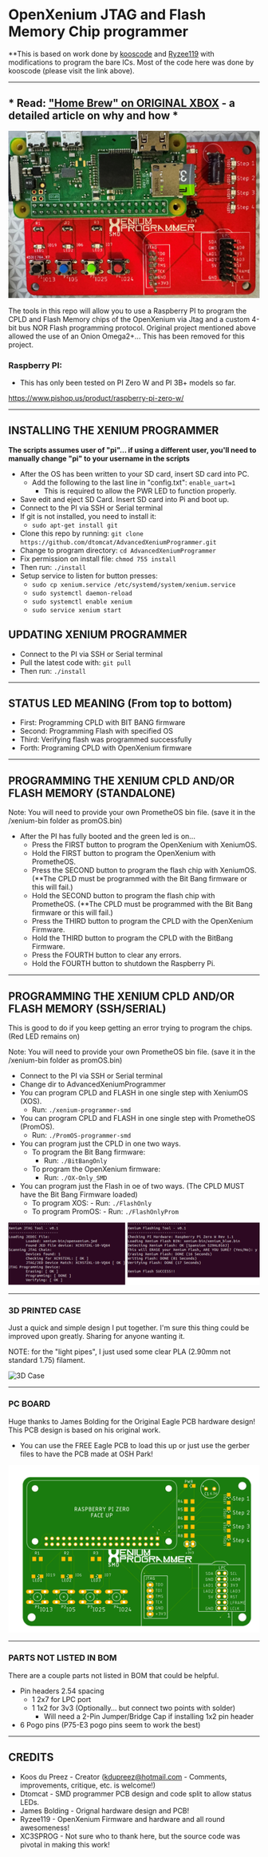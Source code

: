 # OpenXenium JTAG and Flash Memory Chip programmer

**This is based on work done by [kooscode](https://github.com/kooscode/xenium-programmer) and [Ryzee119](https://github.com/ryzee119/openxenium) with modifications to program the bare ICs.  Most of the code here was done by kooscode (please visit the link above).

--------------

## * Read: ["Home Brew" on ORIGINAL XBOX](XBOX.md) - a detailed article on why and how *

![xenium-programmer](images/xenium-flash.jpg)

The tools in this repo will allow you to use a Raspberry PI to program the CPLD and Flash Memory chips of the OpenXenium via Jtag and a custom 4-bit bus NOR Flash programming protocol.
Original project mentioned above allowed the use of an Onion Omega2+... This has been removed for this project. 


### Raspberry PI:
- This has only been tested on PI Zero W and PI 3B+ models so far.

https://www.pishop.us/product/raspberry-pi-zero-w/

-------------
## INSTALLING THE XENIUM PROGRAMMER
**The scripts assumes user of "pi"...  if using a different user, you'll need to manually change "pi" to your username in the scripts**
- After the OS has been written to your SD card, insert SD card into PC.
    - Add the following to the last line in "config.txt":   `enable_uart=1`
        - This is required to allow the PWR LED to function properly.
- Save edit and eject SD Card.  Insert SD card into Pi and boot up.
- Connect to the PI via SSH or Serial terminal
- If git is not installed, you need to install it:
    - `sudo apt-get install git`
- Clone this repo by running: `git clone https://github.com/dtomcat/AdvancedXeniumProgrammer.git`
- Change to program directory: `cd AdvancedXeniumProgrammer`
- Fix permission on install file:  `chmod 755 install`
- Then run: `./install`
- Setup service to listen for button presses:
    - `sudo cp xenium.service /etc/systemd/system/xenium.service`
    - `sudo systemctl daemon-reload`
    - `sudo systemctl enable xenium`
    - `sudo service xenium start`

## UPDATING XENIUM PROGRAMMER

- Connect to the PI via SSH or Serial terminal 
- Pull the latest code with: `git pull`
- Then run: `./install` 

-------------
## STATUS LED MEANING (From top to bottom)

- First:  Programming CPLD with BIT BANG firmware
- Second: Programming Flash with specified OS
- Third:  Verifying flash was programmed successfully
- Forth:  Programing CPLD with OpenXenium firmware

-------------
## PROGRAMMING THE XENIUM CPLD AND/OR FLASH MEMORY (STANDALONE)

Note: You will need to provide your own PrometheOS bin file. (save it in the /xenium-bin folder as promOS.bin)

- After the PI has fully booted and the green led is on...
    - Press the FIRST button to program the OpenXenium with XeniumOS.
    - Hold the FIRST button to program the OpenXenium with PrometheOS.
    - Press the SECOND button to program the flash chip with XeniumOS. (**The CPLD must be programmed with the Bit Bang firmware or this will fail.)
    - Hold the SECOND button to program the flash chip with PrometheOS. (**The CPLD must be programmed with the Bit Bang firmware or this will fail.)
    - Press the THIRD button to program the CPLD with the OpenXenium Firmware.
    - Hold the THIRD button to program the CPLD with the BitBang Firmware.
    - Press the FOURTH button to clear any errors.
    - Hold the FOURTH button to shutdown the Raspberry Pi.

-------------
## PROGRAMMING THE XENIUM CPLD AND/OR FLASH MEMORY (SSH/SERIAL)
This is good to do if you keep getting an error trying to program the chips. (Red LED remains on)

Note: You will need to provide your own PrometheOS bin file. (save it in the /xenium-bin folder as promOS.bin)

- Connect to the PI via SSH or Serial terminal
- Change dir to AdvancedXeniumProgrammer
- You can program CPLD and FLASH in one single step with XeniumOS (XOS).
    - Run: `./xenium-programmer-smd`
- You can program CPLD and FLASH in one single step with PrometheOS (PromOS).
    - Run: `./PromOS-programmer-smd`
- You can program just the CPLD in one two ways.
    - To program the Bit Bang firmware: 
        - Run: `./BitBangOnly`
    - To program the OpenXenium firmware: 
        - Run: `./OX-Only_SMD`
- You can program just the Flash in oe of two ways. (The CPLD MUST have the Bit Bang Firmware loaded)
    - To program XOS:
          - Run: `./FlashOnly`
    - To program PromOS:
          - Run: `./FlashOnlyProm`


![screenshot](images/sshot.png)

-------------
### 3D PRINTED CASE

Just a quick and simple design I put together.  I'm sure this thing could be improved upon greatly.  Sharing for anyone wanting it.

NOTE:  for the "light pipes", I just used some clear PLA (2.90mm not standard 1.75) filament. 

![3D Case](hardware/RaspberryPiZero/images/Case.jpg)


--------------
### PC BOARD

Huge thanks to James Bolding for the Original Eagle PCB hardware design!
This PCB design is based on his original work.  

- You can use the FREE Eagle PCB to load this up or just use the gerber files to have the PCB made at OSH Park!

![RPI PCB](hardware/RaspberryPiZero/images/rpi-top.png)


--------------

### PARTS NOT LISTED IN BOM
There are a couple parts not listed in BOM that could be helpful.
- Pin headers 2.54 spacing
    - 1 2x7 for LPC port
    - 1 1x2 for 3v3 (Optionally... but connect two points with solder)
        - Will need a 2-Pin Jumper/Bridge Cap if installing 1x2 pin header
- 6 Pogo pins (P75-E3 pogo pins seem to work the best)

-------------
## CREDITS

- Koos du Preez - Creator (kdupreez@hotmail.com - Comments, improvements, critique, etc. is welcome!)
- Dtomcat - SMD programmer PCB design and code split to allow status LEDs.
- James Bolding - Orignal hardware design and PCB!
- Ryzee119 -  OpenXenium Firmware and hardware and all round awesomeness!
- XC3SPROG - Not sure who to thank here, but the source code was pivotal in making this work!
